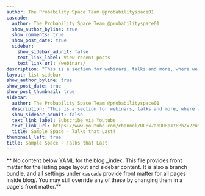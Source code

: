 ```yaml
---
author: The Probability Space Team @probabilityspace01
cascade:
  author: The Probability Space Team @probabilityspace01
  show_author_byline: true
  show_comments: true
  show_post_date: true
  sidebar:
    show_sidebar_adunit: false
    text_link_label: View recent posts
    text_link_url: /webinars/
description: "This is a section for webinars, talks and more, where we showcase and unite the beautiful ideas and concepts shared by our respected speakers."
layout: list-sidebar
show_author_byline: true
show_post_date: true
show_post_thumbnail: true
sidebar:
  author: The Probability Space Team @probabilityspace01
  description: "This is a section for webinars, talks and more, where we showcase and unite the beautiful ideas and concepts shared by our respected speakers."
  show_sidebar_adunit: false
  text_link_label: Subscribe via Youtube
  text_link_url: https://www.youtube.com/channel/UCBxZanUU8pJ78PhZx22ufdQ
  title: Sample Space - Talks that Last!
thumbnail_left: true
title: Sample Space - Talks that Last!
---
```


** No content below YAML for the blog _index. This file provides front matter for the listing page layout and sidebar content. It is also a branch bundle, and all settings under `cascade` provide front matter for all pages inside blog/. You may still override any of these by changing them in a page's front matter.**

